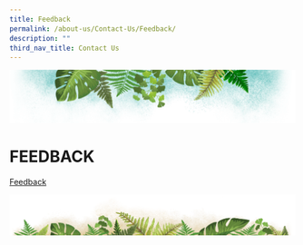 ```yaml
---
title: Feedback
permalink: /about-us/Contact-Us/Feedback/
description: ""
third_nav_title: Contact Us
---
```

![](/images/Banner.png)

# **FEEDBACK**


[Feedback](https://ferngreenpri-moe-edu-sg-admin.cwp.sg/contact-us/feedback)



![](/images/bg-bottom.png)